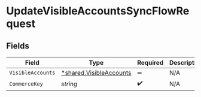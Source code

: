 # UpdateVisibleAccountsSyncFlowRequest


## Fields

| Field                                                             | Type                                                              | Required                                                          | Description                                                       |
| ----------------------------------------------------------------- | ----------------------------------------------------------------- | ----------------------------------------------------------------- | ----------------------------------------------------------------- |
| `VisibleAccounts`                                                 | [*shared.VisibleAccounts](../../models/shared/visibleaccounts.md) | :heavy_minus_sign:                                                | N/A                                                               |
| `CommerceKey`                                                     | *string*                                                          | :heavy_check_mark:                                                | N/A                                                               |